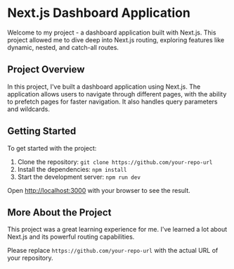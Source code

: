 # Next.js Dashboard Application

Welcome to my project - a dashboard application built with Next.js. This project allowed me to dive deep into Next.js routing, exploring features like dynamic, nested, and catch-all routes.

## Project Overview

In this project, I've built a dashboard application using Next.js. The application allows users to navigate through different pages, with the ability to prefetch pages for faster navigation. It also handles query parameters and wildcards.

## Getting Started

To get started with the project:

1. Clone the repository: `git clone https://github.com/your-repo-url`
2. Install the dependencies: `npm install`
3. Start the development server: `npm run dev`

Open [http://localhost:3000](http://localhost:3000) with your browser to see the result.

## More About the Project

This project was a great learning experience for me. I've learned a lot about Next.js and its powerful routing capabilities.

Please replace `https://github.com/your-repo-url` with the actual URL of your repository.
